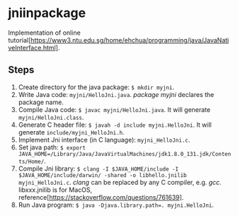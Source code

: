 # jniinpackage
Implementation of online tutorial[https://www3.ntu.edu.sg/home/ehchua/programming/java/JavaNativeInterface.html].

## Steps
1. Create directory for the java package: `$ mkdir myjni`.
1. Write Java code: `myjni/HelloJni.java`.  _package myjni_ declares the package name.
1. Compile Java code: `$ javac myjni/HelloJni.java`.  It will generate `myjni/HelloJni.class`.
1. Generate C header file: `$ javah -d include myjni.HelloJni`.  It will generate `include/myjni_HelloJni.h`.
1. Implement Jni interface (in C language): `myjni_HelloJni.c`.
1. Set java path: `$ export JAVA_HOME=/Library/Java/JavaVirtualMachines/jdk1.8.0_131.jdk/Contents/Home/`.
1. Compile Jni library: `$ clang -I $JAVA_HOME/include -I $JAVA_HOME/include/darwin/ -shared -o libhello.jnilib myjni_HelloJni.c`.  _clang_ can be replaced by any C compiler, e.g. _gcc_.  libxxx.jnilib is for MacOS, reference[https://stackoverflow.com/questions/761639].
1. Run Java program: `$ java -Djava.library.path=. myjni.HelloJni`.
